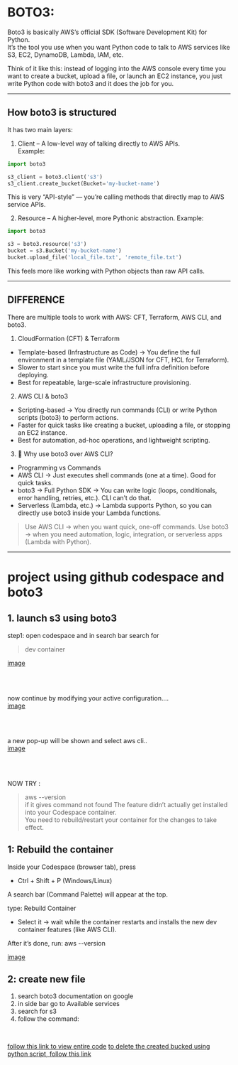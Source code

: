 # BOTO3:
Boto3 is basically AWS’s official SDK (Software Development Kit) for Python. <br>
It’s the tool you use when you want Python code to talk to AWS services like S3, EC2, DynamoDB, Lambda, IAM, etc. <br>

Think of it like this: instead of logging into the AWS console every time you want to create a bucket, upload a file, or launch an EC2 instance, you just write Python code with boto3 and it does the job for you.

---

## How boto3 is structured

It has two main layers:

1. Client – A low-level way of talking directly to AWS APIs. <br>
Example:
```python
import boto3

s3_client = boto3.client('s3')
s3_client.create_bucket(Bucket='my-bucket-name')
```
This is very “API-style” — you’re calling methods that directly map to AWS service APIs.


2. Resource – A higher-level, more Pythonic abstraction.
Example:
```python
import boto3

s3 = boto3.resource('s3')
bucket = s3.Bucket('my-bucket-name')
bucket.upload_file('local_file.txt', 'remote_file.txt')
```
This feels more like working with Python objects than raw API calls.



---


## DIFFERENCE
There are multiple tools to work with AWS: CFT, Terraform, AWS CLI, and boto3.
1. CloudFormation (CFT) & Terraform
- Template-based (Infrastructure as Code) → You define the full environment in a template file (YAML/JSON for CFT, HCL for Terraform).
- Slower to start since you must write the full infra definition before deploying.
- Best for repeatable, large-scale infrastructure provisioning.

2. AWS CLI & boto3
- Scripting-based → You directly run commands (CLI) or write Python scripts (boto3) to perform actions.
- Faster for quick tasks like creating a bucket, uploading a file, or stopping an EC2 instance.
- Best for automation, ad-hoc operations, and lightweight scripting.


3. 🚀 Why use boto3 over AWS CLI?
- Programming vs Commands
- AWS CLI → Just executes shell commands (one at a time). Good for  quick tasks.
- boto3 → Full Python SDK → You can write logic (loops, conditionals, error handling, retries, etc.). CLI can’t do that.
- Serverless (Lambda, etc.) → Lambda supports Python, so you can directly use boto3 inside your Lambda functions.

> Use AWS CLI → when you want quick, one-off commands.
> Use boto3 → when you need automation, logic, integration, or serverless apps (Lambda with Python).

---

# project using github codespace and boto3
## 1. launch s3 using boto3

step1: open codespace and in search bar search for <br>
> dev container

[image]()

<br><br>

now continue by modifying your active configuration.... <br>
[image]()

<br><br>

a new pop-up will be shown and select aws cli..<br>
[image]()

<br><br>


NOW TRY :  
> aws --version <br>
> if it gives command not found The feature didn’t actually get installed into your Codespace container. <br>
> You need to rebuild/restart your container for the changes to take effect.

## 1: Rebuild the container
Inside your Codespace (browser tab), press
- Ctrl + Shift + P (Windows/Linux)

A search bar (Command Palette) will appear at the top.

type: Rebuild Container
- Select it → wait while the container restarts and installs the new dev container features (like AWS CLI).

After it’s done, run:
aws --version

[image]()


## 2: create new file 

1. search boto3 documentation on google
2. in side bar go to Available services
3. search for s3
4. follow the command:
   
<br>

[follow this link to view entire code](https://github.com/SereneSyntax04/python-for-devops/blob/main/boto3/s3.py) 
[to delete the created bucked using python script, follow this link]()

